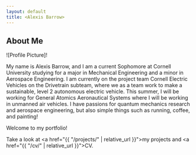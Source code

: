 ```yaml
---
layout: default
title: <Alexis Barrow>
---
```


## About Me


![Profile Picture]!

 
My name is Alexis Barrow, and I am a current Sophomore at Cornell University studying for a major in Mechanical Engineering and a minor in Aerospace Engineering. I am currently on the project team Cornell Electric Vehicles on the Drivetrain subteam, where we as a team work to make a sustainable, level 2 autonomous electric vehicle. This summer, I will be working for General Atomics Aeronautical Systems where I will be working in unmanned air vehicles. I have passions for quantum mechanics research and aerospace engineering, but also simple things such as running, coffee, and painting!

Welcome to my portfolio!

Take a look at <a href="{{ "/projects/" | relative_url }}">my projects</a> and <a href="{{ "/cv/" | relative_url }}">CV</a>.

